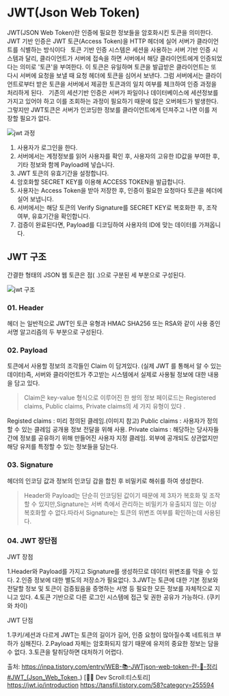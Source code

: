 # JWT(Json Web Token)

JWT(JSON Web Token)란 인증에 필요한 정보들을 암호화시킨 토큰을 의미한다.
JWT 기반 인증은 JWT 토큰(Access Token)을 HTTP 헤더에 실어 서버가 클라이언트를 식별하는 방식이다
 
토큰 기반 인증 시스템은 세션을 사용하는 서버 기반 인증 시스템과 달리,
클라이언트가 서버에 접속을 하면 서버에서 해당 클라이언트에게 인증되었다는 의미로 '토큰'을 부여한다.
이 토큰은 유일하며 토큰을 발급받은 클라이언트는 또 다시 서버에 요청을 보낼 때 요청 헤더에 토큰을 심어서 보낸다.
그럼 서버에서는 클라이언트로부터 받은 토큰을 서버에서 제공한 토큰과의 일치 여부를 체크하여 인증 과정을 처리하게 된다.
 
기존의 세션기반 인증은 서버가 파일이나 데이터베이스에 세션정보를 가지고 있어야 하고 이를 조회하는 과정이 필요하기 때문에 많은 오버헤드가 발생한다.
그렇지만 JWT토큰은 서버가 인코딩한 정보를 클라이언트에게 던져주고 나면 이를 저장할 필요가 없다.

![jwt 과정](https://velog.velcdn.com/images/khyup0629/post/5c478dea-f209-4c0e-85cc-b125a57d5ef3/image.png)
1. 사용자가 로그인을 한다.
2. 서버에서는 계정정보를 읽어 사용자를 확인 후, 사용자의 고유한 ID값을 부여한 후, 기타 정보와 함께 Payload에 넣습니다.
3. JWT 토큰의 유효기간을 설정합니다.
4. 암호화할 SECRET KEY를 이용해 ACCESS TOKEN을 발급합니다.
5. 사용자는 Access Token을 받아 저장한 후, 인증이 필요한 요청마다 토큰을 헤더에 실어 보냅니다.
6. 서버에서는 해당 토큰의 Verify Signature를 SECRET KEY로 복호화한 후, 조작 여부, 유효기간을 확인합니다.
7. 검증이 완료된다면, Payload를 디코딩하여 사용자의 ID에 맞는 데이터를 가져옵니다.  

##  JWT 구조

간결한 형태의 JSON 웹 토큰은 점( .)으로 구분된 세 부분으로 구성된다.

![jwt 구조](https://velog.velcdn.com/images%2Fwalker%2Fpost%2Fa1eb54f9-4e72-4319-bb76-795ad36030b9%2Fimage.png)

### 01. Header

헤더 는 일반적으로 JWT인 토큰 유형과 HMAC SHA256 또는 RSA와 같이 사용 중인 서명 알고리즘의 두 부분으로 구성된다.

### 02. Payload

토큰에서 사용할 정보의 조각들인 Claim 이 담겨있다. (실제 JWT 를 통해서 알 수 있는 데이터)즉, 서버와 클라이언트가 주고받는 시스템에서 실제로 사용될 정보에 대한 내용을 담고 있다.
> Claim은 key-value 형식으로 이루어진 한 쌍의 정보
페이로드는 Registered claims, Public claims, Private claims의 세 가지 유형이 있다 .

Registed claims : 미리 정의된 클레임.(이미지 참고)
Public claims : 사용자가 정의할 수 있는 클레임 공개용 정보 전달을 위해 사용.
Private claims : 해당하는 당사자들 간에 정보를 공유하기 위해 만들어진 사용자 지정 클레임. 외부에 공개되도 상관없지만 해당 유저를 특정할 수 있는 정보들을 담는다.

### 03. Signature
헤더의 인코딩 값과 정보의 인코딩 갑을 합친 후 비밀키로 해쉬를 하여 생성한다.
>Header와 Payload는 단순히 인코딩된 값이기 때문에 제 3자가 복호화 및 조작할 수 있지만,Signature는 서버 측에서 관리하는 비밀키가 유출되지 않는 이상 복호화할 수 없다.따라서 Signature는 토큰의 위변조 여부를 확인하는데 사용된다.

### 04. JWT 장단점

JWT 장점

1.Header와 Payload를 가지고 Signature를 생성하므로 데이터 위변조를 막을 수 있다.
2.인증 정보에 대한 별도의 저장소가 필요없다.
3.JWT는 토큰에 대한 기본 정보와 전달할 정보 및 토큰이 검증됬음을 증명하는 서명 등 필요한 모든 정보를 자체적으로 지니고 있다.
4.토큰 기반으로 다른 로그인 시스템에 접근 및 권한 공유가 가능하다. (쿠키와 차이)

JWT 단점

1.쿠키/세션과 다르게 JWT는 토큰의 길이가 길어, 인증 요청이 많아질수록 네트워크 부하가 심해진다.
2.Payload 자체는 암호화되지 않기 때문에 유저의 중요한 정보는 담을 수 없다.
3.토큰을 탈취당하면 대처하기 어렵다.



출처: https://inpa.tistory.com/entry/WEB-📚-JWTjson-web-token-란-💯-정리#JWT_(Json_Web_Token_) [👨‍💻 Dev Scroll:티스토리]
      https://jwt.io/introduction
      https://tansfil.tistory.com/58?category=255594
